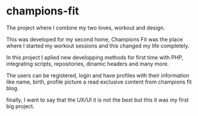 # champions-fit
The project where I combine my two loves, workout and design.

This was developed for my second home, Champions Fit was the place where I started my workout sessions and this changed my life completely.

In this project I aplied new developping methods for first time with PHP, integrating scripts, repositories, dinamic headers and many more.

The users can be registered, login and have profiles with their information like name, birth, profile picture a read exclusive content from champions fit blog.

finally, I want to say that the UX/UI it is not the best but this it was my first big project.
